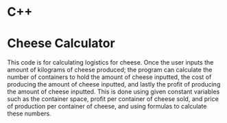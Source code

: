 # C++ 
# Cheese Calculator
This code is for calculating logistics for cheese. Once the user inputs the amount of kilograms of cheese produced; the program can calculate the number of containers to hold the amount of cheese inputted, the cost of producing the amount of cheese inputted, and lastly the profit of producing the amount of cheese inputted. This is done using given constant variables such as the container space, profit per container of cheese sold, and price of production per container of cheese, and using formulas to calculate these numbers. 
